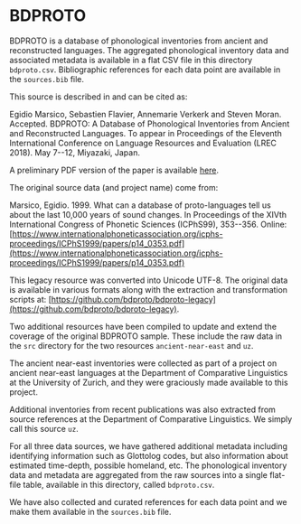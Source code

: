 BDPROTO
=======

BDPROTO is a database of phonological inventories from ancient and reconstructed languages. The aggregated phonological inventory data and associated metadata is available in a flat CSV file in this directory `bdproto.csv`. Bibliographic references for each data point are available in the `sources.bib` file.

This source is described in and can be cited as:

Egidio Marsico, Sebastien Flavier, Annemarie Verkerk and Steven Moran. Accepted. BDPROTO: A Database of Phonological Inventories from Ancient and Reconstructed Languages. To appear in Proceedings of the Eleventh International Conference on Language Resources and Evaluation (LREC 2018). May 7--12, Miyazaki, Japan.

A preliminary PDF version of the paper is available [here](https://github.com/bdproto/bdproto/blob/master/Marsico_etal2018-bdproto.pdf).

The original source data (and project name) come from:

Marsico, Egidio. 1999. What can a database of proto-languages tell us about the last 10,000 years of sound changes. In Proceedings of the XIVth International Congress of Phonetic Sciences (ICPhS99), 353--356. Online:  [https://www.internationalphoneticassociation.org/icphs-proceedings/ICPhS1999/papers/p14_0353.pdf](https://www.internationalphoneticassociation.org/icphs-proceedings/ICPhS1999/papers/p14_0353.pdf)

This legacy resource was converted into Unicode UTF-8. The original data is available in various formats along with the extraction and transformation scripts at: [https://github.com/bdproto/bdproto-legacy](https://github.com/bdproto/bdproto-legacy).

Two additional resources have been compiled to update and extend the coverage of the original BDPROTO sample. These include the raw data in the `src` directory for the two resources `ancient-near-east` and `uz`.

The ancient near-east inventories were collected as part of a project on ancient near-east languages at the Department of Comparative Linguistics at the University of Zurich, and they were graciously made available to this project. 

Additional inventories from recent publications was also extracted from source references at the Department of Comparative Linguistics. We simply call this source `uz`.

For all three data sources, we have gathered additional metadata including identifying information such as Glottolog codes, but also information about estimated time-depth, possible homeland, etc. The phonological inventory data and metadata are aggregated from the raw sources into a single flat-file table, available in this directory, called `bdproto.csv`.

We have also collected and curated references for each data point and we make them available in the `sources.bib` file. 
